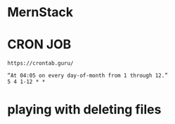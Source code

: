 # MernStack

# CRON JOB

    https://crontab.guru/

    “At 04:05 on every day-of-month from 1 through 12.”
    5 4 1-12 * *

# playing with deleting files
